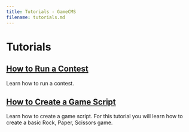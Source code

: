 ```yaml
---
title: Tutorials - GameCMS
filename: tutorials.md
---
```


# Tutorials

## [How to Run a Contest](tutorial_contest)
Learn how to run a contest.

## [How to Create a Game Script](tutorial_gamescript)
Learn how to create a game script. For this tutorial you will learn how to create a basic Rock, Paper, Scissors game.
